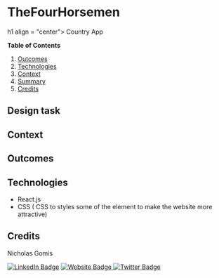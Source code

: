 # TheFourHorsemen

h1 align = "center">  Country App  </h1>


**Table of Contents**
1. [Outcomes](#{Outcomes}) 
2. [Technologies](#{Demo})
3. [Context](#{Context})
4. [Summary](#{Summary})
5. [Credits](#{Credits})


## Design task



## Context


## Outcomes




## Technologies
- React.js 
- CSS ( CSS to styles some of the element to make the website more attractive)


## Credits

Nicholas Gomis

<p align="left">
  <a href="https://www.linkedin.com/in/nicholasgomis/">
    <img src="https://img.shields.io/badge/LinkedIn-blue?style=for-the-badge&logo=linkedin&logoColor=white" alt="LinkedIn Badge"></a>
  <a href="https://portfolio-nicholasgomis.vercel.app">
    <img src="https://img.shields.io/badge/Website-3b5998?style=for-the-badge&logo=google-chrome&logoColor=white" alt="Website Badge"/>
  </a>
  <a href="https://twitter.com/nicholasgomis">
    <img src="https://img.shields.io/badge/Twitter-blue?style=for-the-badge&logo=twitter&logoColor=white" alt="Twitter Badge"/>
  </a>
</p>
</br>